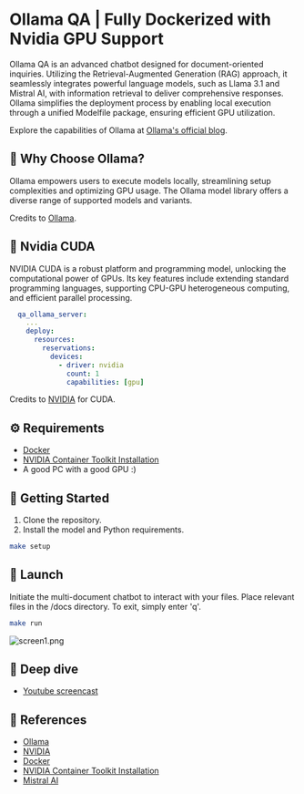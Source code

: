 # Ollama QA | Fully Dockerized with Nvidia GPU Support

Ollama QA is an advanced chatbot designed for document-oriented inquiries. Utilizing the Retrieval-Augmented Generation (RAG) approach, it seamlessly integrates powerful language models, such as Llama 3.1 and Mistral AI, with information retrieval to deliver comprehensive responses. Ollama simplifies the deployment process by enabling local execution through a unified Modelfile package, ensuring efficient GPU utilization.

Explore the capabilities of Ollama at [Ollama's official blog](https://ollama.ai/blog/ollama-is-now-available-as-an-official-docker-image).

## 🚀 Why Choose Ollama?

Ollama empowers users to execute models locally, streamlining setup complexities and optimizing GPU usage. The Ollama model library offers a diverse range of supported models and variants.

Credits to [Ollama](https://ollama.ai/blog/ollama-is-now-available-as-an-official-docker-image).

## 📝 Nvidia CUDA

NVIDIA CUDA is a robust platform and programming model, unlocking the computational power of GPUs. Its key features include extending standard programming languages, supporting CPU-GPU heterogeneous computing, and efficient parallel processing.

```yaml
  qa_ollama_server:
    ...
    deploy:
      resources:
        reservations:
          devices:
            - driver: nvidia
              count: 1
              capabilities: [gpu]

```

Credits to [NVIDIA](https://developer.nvidia.com/cuda-zone) for CUDA.

## ⚙️ Requirements

* [Docker](https://docs.docker.com/get-docker/)
* [NVIDIA Container Toolkit Installation](https://docs.nvidia.com/datacenter/cloud-native/container-toolkit/1.14.3/install-guide.html)
* A good PC with a good GPU :)

## 🚀 Getting Started

1. Clone the repository.
2. Install the model and Python requirements.

```bash
make setup
```

## 🚀 Launch

Initiate the multi-document chatbot to interact with your files. Place relevant files in the /docs directory. To exit, simply enter 'q'.

```bash
make run
```

![screen1.png](./assets/screen1.png)

## 🚀 Deep dive

* [Youtube screencast](https://www.youtube.com/watch?v=-au5fqLUsCw)

## 📝 References

* [Ollama](https://ollama.ai/blog/ollama-is-now-available-as-an-official-docker-image)
* [NVIDIA](https://developer.nvidia.com/cuda-zone)
* [Docker](https://docs.docker.com/get-docker/)
* [NVIDIA Container Toolkit Installation](https://docs.nvidia.com/datacenter/cloud-native/container-toolkit/1.14.3/install-guide.html)
* [Mistral AI](https://mistral.ai/news/mixtral-of-experts/)
